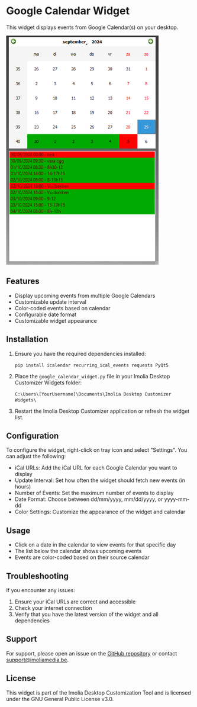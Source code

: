 # Google Calendar Widget

This widget displays events from Google Calendar(s) on your desktop.

![multiple Google Calendars](./screenshots/multiple-Google-Calendars.png)

## Features

- Display upcoming events from multiple Google Calendars
- Customizable update interval
- Color-coded events based on calendar
- Configurable date format
- Customizable widget appearance

## Installation

1. Ensure you have the required dependencies installed:
   ```
   pip install icalendar recurring_ical_events requests PyQt5
   ```

2. Place the `google_calendar_widget.py` file in your Imolia Desktop Customizer Widgets folder:
   ```
   C:\Users\[YourUsername]\Documents\Imolia Desktop Customizer Widgets\
   ```

3. Restart the Imolia Desktop Customizer application or refresh the widget list.

## Configuration

To configure the widget,  right-click on tray icon and select "Settings". You can adjust the following:

- iCal URLs: Add the iCal URL for each Google Calendar you want to display
- Update Interval: Set how often the widget should fetch new events (in hours)
- Number of Events: Set the maximum number of events to display
- Date Format: Choose between dd/mm/yyyy, mm/dd/yyyy, or yyyy-mm-dd
- Color Settings: Customize the appearance of the widget and calendar

## Usage

- Click on a date in the calendar to view events for that specific day
- The list below the calendar shows upcoming events
- Events are color-coded based on their source calendar

## Troubleshooting

If you encounter any issues:

1. Ensure your iCal URLs are correct and accessible
2. Check your internet connection
3. Verify that you have the latest version of the widget and all dependencies

## Support

For support, please open an issue on the [GitHub repository](https://github.com/ImoliMedia/desktop-customization-tool) or contact support@imoliamedia.be.

## License

This widget is part of the Imolia Desktop Customization Tool and is licensed under the GNU General Public License v3.0.